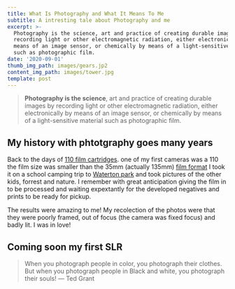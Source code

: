 ```yaml
---
title: What Is Photography and What It Means To Me
subtitle: A intresting tale about Photography and me
excerpt: >-
  Photography is the science, art and practice of creating durable images by
  recording light or other electromagnetic radiation, either electronically by
  means of an image sensor, or chemically by means of a light-sensitive material
  such as photographic film.
date: '2020-09-01'
thumb_img_path: images/gears.jp2
content_img_path: images/tower.jpg
template: post
---
```


> **Photography is the science**, art and practice of creating durable images by recording light or other electromagnetic radiation, either electronically by means of an image sensor, or chemically by means of a light-sensitive material such as photographic film.

## My history with phtotgraphy goes many years
Back to the days of [110 film cartridges](https://en.wikipedia.org/wiki/110_film). one of my first cameras was a 110 the film size was smaller than the 35mm (actually 135mm) [film format](https://en.wikipedia.org/wiki/110_film) I took it on a school camping trip to [Waterton park](https://en.wikipedia.org/wiki/Waterton_Park) and took pictures of the other kids, forrest and nature. 
I remember with great anticipation giving the film in to be processed and waiting expextantly for the developed negatives and prints to be ready for pickup.

The results were amazing to me! My recolection of the photos were that they were poorly framed, out of focus (the camera was fixed focus) and badly lit. I was in love!

## Coming soon my first SLR

> When you photograph people in color, you photograph their clothes. But when you photograph people in Black and white, you photograph their souls! ― Ted Grant


